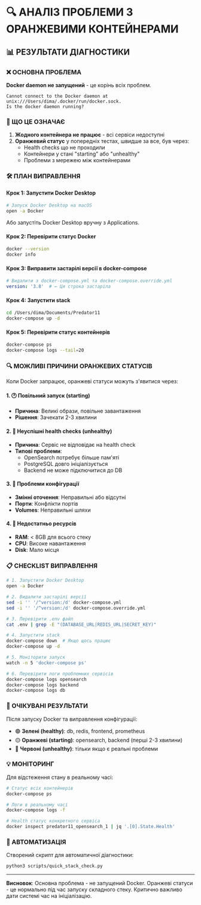 # 🔍 АНАЛІЗ ПРОБЛЕМИ З ОРАНЖЕВИМИ КОНТЕЙНЕРАМИ

## 📊 РЕЗУЛЬТАТИ ДІАГНОСТИКИ

### ❌ ОСНОВНА ПРОБЛЕМА
**Docker daemon не запущений** - це корінь всіх проблем.

```
Cannot connect to the Docker daemon at unix:///Users/dima/.docker/run/docker.sock. 
Is the docker daemon running?
```

### 🎯 ЩО ЦЕ ОЗНАЧАЄ

1. **Жодного контейнера не працює** - всі сервіси недоступні
2. **Оранжевий статус** у попередніх тестах, швидше за все, був через:
   - Health checks що не проходили
   - Контейнери у стані "starting" або "unhealthy"
   - Проблеми з мережею між контейнерами

### 🛠️ ПЛАН ВИПРАВЛЕННЯ

#### Крок 1: Запустити Docker Desktop
```bash
# Запуск Docker Desktop на macOS
open -a Docker
```

Або запустіть Docker Desktop вручну з Applications.

#### Крок 2: Перевірити статус Docker
```bash
docker --version
docker info
```

#### Крок 3: Виправити застарілі версії в docker-compose
```yaml
# Видалити з docker-compose.yml та docker-compose.override.yml
version: '3.8'  # ← Ця строка застаріла
```

#### Крок 4: Запустити stack
```bash
cd /Users/dima/Documents/Predator11
docker-compose up -d
```

#### Крок 5: Перевірити статус контейнерів
```bash
docker-compose ps
docker-compose logs --tail=20
```

### 🔍 МОЖЛИВІ ПРИЧИНИ ОРАНЖЕВИХ СТАТУСІВ

Коли Docker запрацює, оранжеві статуси можуть з'явитися через:

#### 1. 🕐 **Повільний запуск (starting)**
- **Причина**: Великі образи, повільне завантаження
- **Рішення**: Зачекати 2-3 хвилини

#### 2. 🏥 **Неуспішні health checks (unhealthy)**
- **Причина**: Сервіс не відповідає на health check
- **Типові проблеми**:
  - OpenSearch потребує більше пам'яті
  - PostgreSQL довго ініціалізується
  - Backend не може підключитися до DB

#### 3. 🔧 **Проблеми конфігурації**
- **Змінні оточення**: Неправильні або відсутні
- **Порти**: Конфлікти портів
- **Volumes**: Неправильні шляхи

#### 4. 🐌 **Недостатньо ресурсів**
- **RAM**: < 8GB для всього стеку
- **CPU**: Високе навантаження
- **Disk**: Мало місця

### 📋 CHECKLIST ВИПРАВЛЕННЯ

```bash
# 1. Запустити Docker Desktop
open -a Docker

# 2. Видалити застарілі версії
sed -i '' '/^version:/d' docker-compose.yml
sed -i '' '/^version:/d' docker-compose.override.yml

# 3. Перевірити .env файл
cat .env | grep -E "(DATABASE_URL|REDIS_URL|SECRET_KEY)"

# 4. Запустити stack
docker-compose down  # Якщо щось працює
docker-compose up -d

# 5. Моніторити запуск
watch -n 5 'docker-compose ps'

# 6. Перевірити логи проблемних сервісів
docker-compose logs opensearch
docker-compose logs backend
docker-compose logs db
```

### 🎯 ОЧІКУВАНІ РЕЗУЛЬТАТИ

Після запуску Docker та виправлення конфігурації:

- 🟢 **Зелені (healthy)**: db, redis, frontend, prometheus
- 🟡 **Оранжеві (starting)**: opensearch, backend (перші 2-3 хвилини)
- 🔴 **Червоні (unhealthy)**: тільки якщо є реальні проблеми

### 💡 МОНІТОРИНГ

Для відстеження стану в реальному часі:

```bash
# Статус всіх контейнерів
docker-compose ps

# Логи в реальному часі
docker-compose logs -f

# Health статус конкретного сервіса
docker inspect predator11_opensearch_1 | jq '.[0].State.Health'
```

### 🚀 АВТОМАТИЗАЦІЯ

Створений скрипт для автоматичної діагностики:
```bash
python3 scripts/quick_stack_check.py
```

---

**Висновок**: Основна проблема - не запущений Docker. Оранжеві статуси - це нормально під час запуску складного стеку. Критично важливо дати системі час на ініціалізацію.
